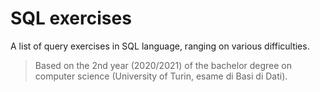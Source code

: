 # SQL exercises
A list of query exercises in SQL language, ranging on various difficulties.
> Based on the 2nd year (2020/2021) of the bachelor degree on computer science (University of Turin, esame di Basi di Dati).
